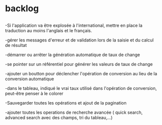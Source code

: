 # backlog

##

-Si l'application va être explosée à l'international, mettre en place la traduction au moins l'anglais et le français.

-gérer les messages d'erreur et de validation lors de la saisie et du calcul de résultat

-démarrer ou arrêter la génération automatique de taux de change

-se pointer sur un référentiel pour générer les valeurs de taux de change

-ajouter un boutton pour déclencher l'opération de conversion au lieu de la conversion automatique

-dans le tableau, indiqué le vrai taux utilisé dans l'opération de conversion, peut-être penser à le colorer 

-Sauvegarder toutes les opérations et ajout de la pagination

-ajouter toutes les operations de recherche avancée ( quick search, advanced search avec des champs, tri du tableau,...)
